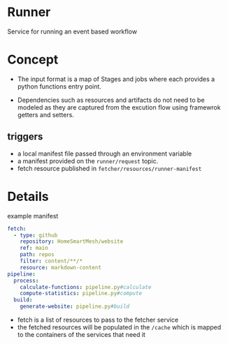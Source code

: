 # Runner
Service for running an event based workflow

# Concept 
* The input format is a map of Stages and jobs where each provides a python functions entry point.

* Dependencies such as resources and artifacts do not need to be modeled as they are captured from the excution flow using framewrok getters and setters.

## triggers
* a local manifest file passed through an environment variable
* a manifest provided on the `runner/request` topic.
* fetch resource published in `fetcher/resources/runner-manifest`

# Details
example manifest
```yaml
fetch:
  - type: github
    repository: HomeSmartMesh/website
    ref: main
    path: repos
    filter: content/**/*
    resource: markdown-content
pipeline:
  process:
    calculate-functions: pipeline.py#calculate
    compute-statistics: pipeline.py#compute
  build:
    generate-website: pipeline.py#build
```
* fetch is a list of resources to pass to the fetcher service
* the fetched resources will be populated in the `/cache` which is mapped to the containers of the services that need it

